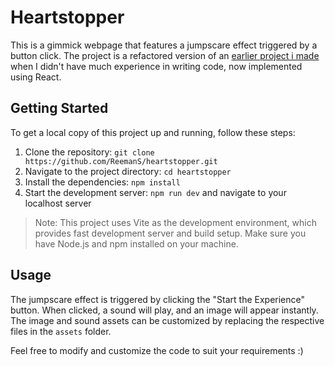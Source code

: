 # Heartstopper

This is a gimmick webpage that features a jumpscare effect triggered by a button click. The project is a refactored version of an [earlier project i made](https://github.com/ReemanS/simple-js) when I didn't have much experience in writing code, now implemented using React.

## Getting Started

To get a local copy of this project up and running, follow these steps:

1. Clone the repository: `git clone https://github.com/ReemanS/heartstopper.git`
2. Navigate to the project directory: `cd heartstopper`
3. Install the dependencies: `npm install`
4. Start the development server: `npm run dev` and navigate to your localhost server

> Note: This project uses Vite as the development environment, which provides fast development server and build setup. Make sure you have Node.js and npm installed on your machine.

## Usage

The jumpscare effect is triggered by clicking the "Start the Experience" button. When clicked, a sound will play, and an image will appear instantly. The image and sound assets can be customized by replacing the respective files in the `assets` folder.

Feel free to modify and customize the code to suit your requirements :)
